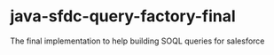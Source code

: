 # java-sfdc-query-factory-final
The final implementation to help building SOQL queries for salesforce

